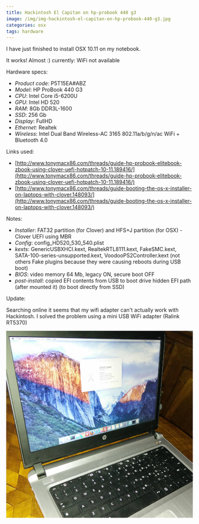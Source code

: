 ```yaml
---
title: Hackintosh El Capitan on hp-probook 440 g3
image: /img/img-hackintosh-el-capitan-on-hp-probook-440-g3.jpg
categories: osx
tags: hardware
---
```


I have just finished to install OSX 10.11 on my notebook.

It works! Almost :) currently: WiFi not available

Hardware specs:

+ _Product code_: P5T15EA#ABZ
+ _Model_: HP ProBook 440 G3
+ _CPU_: Intel Core i5-6200U
+ _GPU_: Intel HD 520
+ _RAM_: 8Gb DDR3L-1600
+ _SSD_: 256 Gb
+ _Display_: FullHD
+ _Ethernet_: Realtek
+ _Wireless_: Intel Dual Band Wireless-AC 3165 802.11a/b/g/n/ac WiFi + Bluetooth 4.0

Links used:

+ [http://www.tonymacx86.com/threads/guide-hp-probook-elitebook-zbook-using-clover-uefi-hotpatch-10-11.189416/](http://www.tonymacx86.com/threads/guide-hp-probook-elitebook-zbook-using-clover-uefi-hotpatch-10-11.189416/)
+ [http://www.tonymacx86.com/threads/guide-booting-the-os-x-installer-on-laptops-with-clover.148093/](http://www.tonymacx86.com/threads/guide-booting-the-os-x-installer-on-laptops-with-clover.148093/)

Notes:

+ _Installer_: FAT32 partition (for Clover) and HFS+J partition (for OSX) - Clover UEFI using MBR
+ _Config_: config_HD520_530_540.plist
+ _kexts_: GenericUSBXHCI.kext, RealtekRTL8111.kext, FakeSMC.kext, SATA-100-series-unsupported.kext, VoodooPS2Controller.kext (not others Fake plugins because they were causing reboots during USB boot)
+ _BIOS_: video memory 64 Mb, legacy ON, secure boot OFF
+ _post-install_: copied EFI contents from USB to boot drive hidden EFI path (after mounted it) (to boot directly from SSD)

Update:

Searching online it seems that my wifi adapter can't actually work with Hackintosh. I solved the problem using a mini USB WiFi adapter (Ralink RT5370)

![](/img/img-hackintosh-el-capitan-on-hp-probook-440-g3.jpg)
